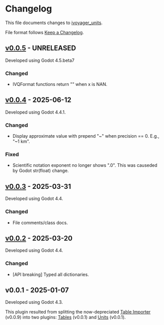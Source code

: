 # Changelog

This file documents changes to [ivoyager_units](https://github.com/ivoyager/ivoyager_units).

File format follows [Keep a Changelog](https://keepachangelog.com/en/1.0.0/).

## [v0.0.5] - UNRELEASED

Developed using Godot 4.5.beta7

### Changed
* IVQFormat functions return "" when x is NAN.

## [v0.0.4] - 2025-06-12

Developed using Godot 4.4.1.

### Changed
* Display approximate value with prepend "~" when precision == 0. E.g., "~1 km".

### Fixed
* Scientific notation exponent no longer shows ".0". This was causeded by Godot str(float) change.

## [v0.0.3] - 2025-03-31

Developed using Godot 4.4.

### Changed
* File comments/class docs.

## [v0.0.2] - 2025-03-20

Developed using Godot 4.4.

### Changed
* [API breaking] Typed all dictionaries.

## v0.0.1 - 2025-01-07

Developed using Godot 4.3.

This plugin resulted from splitting the now-depreciated [Table Importer](https://github.com/ivoyager/ivoyager_table_importer) (v0.0.9) into two plugins: [Tables](https://github.com/ivoyager/ivoyager_tables) (v0.0.1) and [Units](https://github.com/ivoyager/ivoyager_units) (v0.0.1).

[v0.0.5]: https://github.com/ivoyager/ivoyager_units/compare/v0.0.4...HEAD
[v0.0.4]: https://github.com/ivoyager/ivoyager_units/compare/v0.0.3...v0.0.4
[v0.0.3]: https://github.com/ivoyager/ivoyager_units/compare/v0.0.2...v0.0.3
[v0.0.2]: https://github.com/ivoyager/ivoyager_units/compare/v0.0.1...v0.0.2
